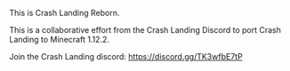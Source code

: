 This is Crash Landing Reborn. 

This is a collaborative effort from the Crash Landing Discord to port Crash Landing to Minecraft 1.12.2.

Join the Crash Landing discord: https://discord.gg/TK3wfbE7tP
